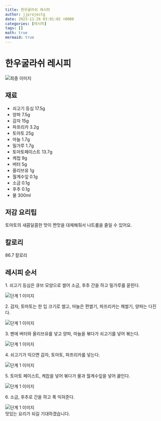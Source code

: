```yaml
---
title: 한우굴라쉬 레시피
author: jjprojectg
date: 2023-11-26 03:01:02 +0000
categories: [레시피]
tags: []
math: true
mermaid: true
---
```

<meta name="og:type" content="website"/>
<meta charset="UTF-8"/>
<div class="header">
  <h1>한우굴라쉬 레시피</h1>
</div>

<div class="container my-4">
  <div class="row">
    <div class="col-12 col-md-6">
      <div class="recipe-image">
        <img src="http://www.foodsafetykorea.go.kr/uploadimg/20200309/20200309035140_1583736700730.jpg" class="step-image" alt="최종 이미지"/>
      </div>
    </div>
    <div class="col-12 col-md-6">
      <div class="ingredients">
        <h2>재료</h2>
        <ul class="card">
          <li> 쇠고기 등심 17.5g </li>
          <li>  양파 7.5g </li>
          <li>  감자 15g </li>
          <li>  파프리카 3.2g </li>
          <li>  토마토 25g </li>
          <li>  마늘 1.7g </li>
          <li>  밀가루 1.7g </li>
          <li>  토마토페이스트 13.7g </li>
          <li>  케첩 9g </li>
          <li>  버터 5g </li>
          <li>  올리브유 1g </li>
          <li>  월계수잎 0.1g </li>
          <li>  소금 0.1g </li>
          <li>  후추 0.1g </li>
          <li>  물 300ml </li>
</ul>
      </div>
    </div>
    <div class="col-12 col-md-6">
      <div class="ingredients">
        <h2>저감 요리팁</h2>
        <div class="card"> 
          <p>
            토마토의 새콤달콤한 맛이 짠맛을 대체해줘서 나트륨을 줄일 수 있어요.
          </p>
        </div>
      </div>
      <div class="ingredients">
        <h2>칼로리</h2>
        <div class="card"> 
          <p>
            86.7 칼로리
          </p>
        </div>
      </div>
    </div>
  </div>

  <h2 class="my-4">레시피 순서</h2>
  <div class="card recipe-card">
    <div class="card-body recipe-step">
      <p class="card-text step-description">1. 쇠고기 등심은 큐브 모양으로 썰어 소금, 후추 간을 하고 밀가루를 묻힌다.</p>
      <img src="http://www.foodsafetykorea.go.kr/uploadimg/20200309/20200309035924_1583737164266.JPG" alt="단계 1 이미지" class="step-image"/>
    </div>
  </div>
  <div class="card recipe-card">
    <div class="card-body recipe-step">
      <p class="card-text step-description">2. 감자, 토마토는 한 입 크기로 썰고, 마늘은 편썰기, 파프리카는 채썰기, 양파는 다진다.</p>
      <img src="http://www.foodsafetykorea.go.kr/uploadimg/20200309/20200309035954_1583737194373.JPG" alt="단계 1 이미지" class="step-image"/>
    </div>
  </div>
  <div class="card recipe-card">
    <div class="card-body recipe-step">
      <p class="card-text step-description">3. 팬에 버터와 올리브유를 넣고 양파, 마늘을 볶다가 쇠고기를 넣어 볶는다.</p>
      <img src="http://www.foodsafetykorea.go.kr/uploadimg/20200309/20200309040008_1583737208826.JPG" alt="단계 1 이미지" class="step-image"/>
    </div>
  </div>
  <div class="card recipe-card">
    <div class="card-body recipe-step">
      <p class="card-text step-description">4. 쇠고기가 익으면 감자, 토마토, 파프리카를 넣는다.</p>
      <img src="http://www.foodsafetykorea.go.kr/uploadimg/20200309/20200309040157_1583737317308.JPG" alt="단계 1 이미지" class="step-image"/>
    </div>
  </div>
  <div class="card recipe-card">
    <div class="card-body recipe-step">
      <p class="card-text step-description">5. 토마토 페이스트, 케찹을 넣어 볶다가 물과 월계수잎을 넣어 끓인다.</p>
      <img src="http://www.foodsafetykorea.go.kr/uploadimg/20200309/20200309040215_1583737335926.JPG" alt="단계 1 이미지" class="step-image"/>
    </div>
  </div>
  <div class="card recipe-card">
    <div class="card-body recipe-step">
      <p class="card-text step-description">6. 소금, 후추로 간을 하고 푹 익혀준다.</p>
      <img src="http://www.foodsafetykorea.go.kr/uploadimg/20200309/20200309040232_1583737352462.JPG" alt="단계 1 이미지" class="step-image"/>
    </div>
  </div>

</div>
맛있는 요리가 되길 기대하겠습니다.

